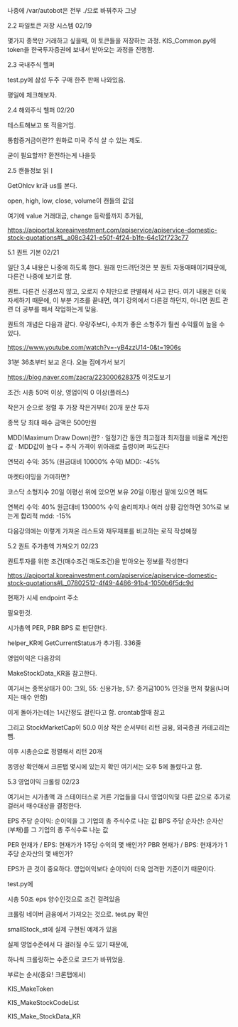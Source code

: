나중에 /var/autobot은 전부 ./으로 바꿔주자 그냥

2.2 파일토큰 저장 시스템 02/19

몇가지 종목만 거래하고 싶을때, 이 토큰들을 저장하는 과정.
KIS_Common.py에 token을 한국투자증권에 보내서 받아오는 과정을 진행함.

2.3 국내주식 헬퍼

test.py에 삼성 두주 구매 한주 판매 나와있음.

평일에 체크해보자.

2.4 해외주식 헬퍼 02/20

테스트해보고 또 적을거임.

통합증거금이란?? 원화로 미국 주식 살 수 있는 제도.

굳이 필요할까? 환전하는게 나을듯

2.5 캔들정보 읽ㅣ

GetOhlcv kr과 us를 본다.

open, high, low, close, volume이 캔들의 값임

여기에 value 거래대금, change 등락률까지 추가됨,

https://apiportal.koreainvestment.com/apiservice/apiservice-domestic-stock-quotations#L_a08c3421-e50f-4f24-b1fe-64c12f723c77

5.1 퀀트 기본 02/21

일단 3,4 내용은 나중에 하도록 한다.
원래 만드려던것은 봇 퀀트 자동매매이기때문에, 다른건 나중에 보기로 함.

퀀트. 다른건 신경쓰지 않고, 오로지 수치만으로 판별해서 사고 판다.
여기 내용은 더욱 자세하기 때문에, 이 부분 기초를 끝내면, 여기 강의에서 다른걸 하던지, 아니면 퀀트 관련 더 공부를 해서 작업하는게 맞음.

퀀트의 개념은 다음과 같다.
우량주보다, 수치가 좋은 소형주가 훨씬 수익률이 높을 수 있다.

https://www.youtube.com/watch?v=-yB4zzU14-0&t=1906s

31분 36초부터 보고 온다. 오늘 집에가서 보기

https://blog.naver.com/zacra/223000628375 이것도보기

조건: 시총 50억 이상, 영업이익 0 이상(플러스)

작은거 순으로 정렬 후
가장 작은거부터 20개 분산 투자

종목 당 최대 매수 금액은 500만원

MDD(Maximum Draw Down)란? · 일정기간 동안 최고점과 최저점을 비율로 계산한 값 · MDD값이 높다 = 주식 가격이 위아래로 출렁이며 파도친다

연복리 수익: 35% (원금대비 10000% 수익)
MDD: -45%

마켓타이밍을 가미하면?

코스닥 소형지수 20일 이평선 위에 있으면 보유
20일 이평선 밑에 있으면 매도

연복리 수익: 40% 원금대비 13000% 수익 술리피지나 여러 상황 감안하면 30%로 보는게 합리적
mdd: -15%

다음강의에는 이렇게 가져온 리스트와 재무재표를 비교하는 로직 작성예정

5.2 퀀트 주가총액 가져오기 02/23

퀀트투자를 위한 조건(매수조건 매도조건)을 받아오는 정보를 작성한다

https://apiportal.koreainvestment.com/apiservice/apiservice-domestic-stock-quotations#L_07802512-4f49-4486-91b4-1050b6f5dc9d

현재가 시세 endpoint 주소

필요한것.

시가총액
PER, PBR BPS 로 판단한다.

helper_KR에 GetCurrentStatus가 추가됨. 336줄

영업이익은 다음강의

MakeStockData_KR을 참고한다.

여기서는 종목상태가 00: 그외, 55: 신용가능, 57: 증거금100% 인것을 먼저 찾음(나머지는 매수 안함)

이게 돌아가는데는 1시간정도 걸린다고 함. crontab할때 참고

그리고 StockMarketCap이 50.0 이상 작은 순서부터 리턴
금융, 외국증권 카테고리는 뺌.

이후 시총순으로 정렬해서 리턴 20개

동영상 확인해서 크론탭 몇시에 있는지 확인 여기서는 오후 5에 돌렸다고 함.

5.3 영업이익 크롤링 02/23

여기서는 시가총액 과 스테이터스로 거른 기업들을 다시 영업이익및 다른 값으로 추가로 걸러서 매수대상을 결정한다.

EPS 주당 순이익: 순이익을 그 기업의 총 주식수로 나눈 값
BPS 주당 순자산: 순자산(부채)를 그 기업의 총 주식수로 나눈 값

PER 현재가 / EPS: 현재가가 1주당 수익의 몇 배인가?
PBR 현재가 / BPS: 현재가가 1주당 순자산의 몇 배인가?

EPS가 큰 것이 중요하다.
영업이익보다 순이익이 더욱 엄격한 기준이기 때문이다.

test.py에

시총 50조 eps 양수인것으로 조건 걸려있음

크롤링 네이버 금융에서 가져오는 것으로. test.py 확인

smallStock_st에 실제 구현된 예제가 있음

실제 영업수준에서 다 걸러질 수도 있기 때문에,

하나씩 크롤링하는 수준으로 코드가 바뀌었음.

부르는 순서(중요! 크론탭에서)

KIS_MakeToken

KIS_MakeStockCodeList

KIS_Make_StockData_KR

